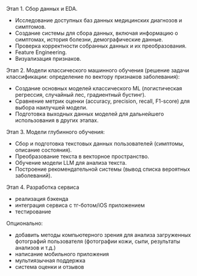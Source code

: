 Этап 1. Сбор данных и EDA. 
- Исследование доступных баз данных медицинских диагнозов и симптомов. 
- Создание системы для сбора данных, включая информацию о симптомах, история болезни, демографические данные.
- Проверка корректности собранных данных и их преобразования.
- Feature Engineering.
- Визуализация признаков.

Этап 2. Модели классического машинного обучения (решение задачи классификации: определение по вектору признаков заболевания):
- Создание основных моделей классического ML (логистическая регрессия, случайный лес, градиентный бустинг).
- Сравнение метрик оценки (accuracy, precision, recall, F1-score) для выбора наилучшей модели.
- Подготовка выходных данных моделей для дальнейшего использования в других этапах.

Этап 3. Модели глубинного обучения:
- Сбор и подготовка текстовых данных пользователей (симптомы, описание состояния).
- Преобразование текста в векторное пространство.
- Обучение модели LLM для анализа текста.
- Построение рекомендательной системы (вывод списка вероятных заболеваний).

Этап 4. Разработка сервиса
- реализация бэкенда
- интеграция сервиса с тг-ботом/iOS приложением
- тестирование

Опционально: 
- добавить методы компьютерного зрения для анализа загруженных фотографий пользователя (фотографии кожи, сыпи, результаты анализов и т.д.)
- написание мобильного приложения
- мультиязычная поддержка
- система оценки и отзывов